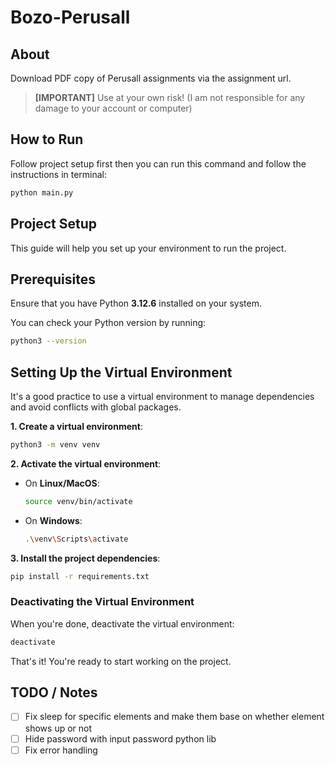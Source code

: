 # Bozo-Perusall

## About

Download PDF copy of Perusall assignments via the assignment url.

>**[IMPORTANT]** Use at your own risk! (I am not responsible for any damage to your account or computer)

## How to Run

Follow project setup first then you can run this command and follow the instructions in terminal:

```bash
python main.py
```

## Project Setup

This guide will help you set up your environment to run the project.

## Prerequisites

Ensure that you have Python **3.12.6** installed on your system.

You can check your Python version by running:

```bash
python3 --version
```

## Setting Up the Virtual Environment

It's a good practice to use a virtual environment to manage dependencies and avoid conflicts with global packages.

**1. Create a virtual environment**:

```bash
python3 -m venv venv
```

**2. Activate the virtual environment**:

- On **Linux/MacOS**:
  
  ```bash
  source venv/bin/activate
  ```

- On **Windows**:
  
  ```bash
  .\venv\Scripts\activate
  ```

**3. Install the project dependencies**:

```bash
pip install -r requirements.txt
```

###  Deactivating the Virtual Environment

When you're done, deactivate the virtual environment:

```bash
deactivate
```

That's it! You're ready to start working on the project.

## TODO / Notes

- [ ] Fix sleep for specific elements and make them base on whether element shows up or not
- [ ] Hide password with input password python lib
- [ ] Fix error handling
